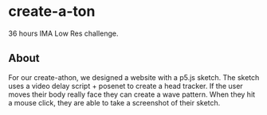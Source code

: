 # create-a-ton
36 hours IMA Low Res challenge.

## About
For our create-athon, we designed a website with a p5.js sketch. The sketch uses a video delay script + posenet to create a head tracker. If the user moves their body really face they can create a wave pattern. When they hit a mouse click, they are able to take a screenshot of their sketch. 
